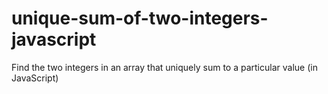 # unique-sum-of-two-integers-javascript
Find the two integers in an array that uniquely sum to a particular value (in JavaScript)

